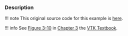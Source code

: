 ### Description
!!! note
    This original source code for this example is [here](https://gitlab.kitware.com/vtk/vtk/blob/73465690278158b9e89661cd6aed26bead781378/Examples/Rendering/Cxx/SpecularSpheres.cxx).

!!! info
    See [Figure 3-10](/VTKBook/03Chapter3/#Figure%203-10) in [Chapter 3](/VTKBook/03Chapter3) the [VTK Textbook](/VTKBook/01Chapter1).

